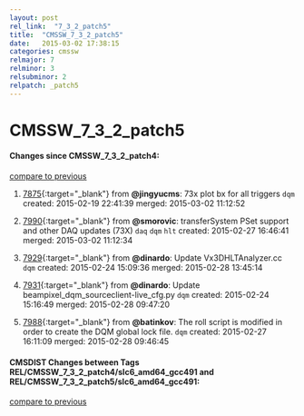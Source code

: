 ```yaml
---
layout: post
rel_link:  "7_3_2_patch5"
title:  "CMSSW_7_3_2_patch5"
date:   2015-03-02 17:38:15
categories: cmssw
relmajor: 7
relminor: 3
relsubminor: 2
relpatch: _patch5
---
```


# CMSSW_7_3_2_patch5
#### Changes since CMSSW_7_3_2_patch4:

[compare to previous](https://github.com/cms-sw/cmssw/compare/CMSSW_7_3_2_patch4...CMSSW_7_3_2_patch5)



1. [7875](http://github.com/cms-sw/cmssw/pull/7875){:target="_blank"}  from **@jingyucms**:  73x plot bx for all triggers `dqm`  created: 2015-02-19 22:41:39 merged: 2015-03-02 11:12:52

2. [7990](http://github.com/cms-sw/cmssw/pull/7990){:target="_blank"}  from **@smorovic**: transferSystem PSet support and other DAQ updates (73X) `daq`  `dqm`  `hlt`  created: 2015-02-27 16:46:41 merged: 2015-03-02 11:12:34

3. [7929](http://github.com/cms-sw/cmssw/pull/7929){:target="_blank"}  from **@dinardo**: Update Vx3DHLTAnalyzer.cc `dqm`  created: 2015-02-24 15:09:36 merged: 2015-02-28 13:45:14

4. [7931](http://github.com/cms-sw/cmssw/pull/7931){:target="_blank"}  from **@dinardo**: Update beampixel_dqm_sourceclient-live_cfg.py `dqm`  created: 2015-02-24 15:16:49 merged: 2015-02-28 09:47:20

5. [7988](http://github.com/cms-sw/cmssw/pull/7988){:target="_blank"}  from **@batinkov**: The roll script is modified in order to create the DQM global lock file. `dqm`  created: 2015-02-27 16:11:09 merged: 2015-02-28 09:46:45

#### CMSDIST Changes between Tags REL/CMSSW_7_3_2_patch4/slc6_amd64_gcc491 and REL/CMSSW_7_3_2_patch5/slc6_amd64_gcc491:

[compare to previous](https://github.com/cms-sw/cmsdist/compare/REL/CMSSW_7_3_2_patch4/slc6_amd64_gcc491...REL/CMSSW_7_3_2_patch5/slc6_amd64_gcc491)


